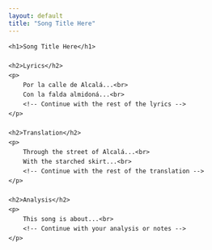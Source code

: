```yaml
---
layout: default
title: "Song Title Here"
---
```


<div class="song-content">

    <h1>Song Title Here</h1>

    <h2>Lyrics</h2>
    <p>
        Por la calle de Alcalá...<br>
        Con la falda almidoná...<br>
        <!-- Continue with the rest of the lyrics -->
    </p>

    <h2>Translation</h2>
    <p>
        Through the street of Alcalá...<br>
        With the starched skirt...<br>
        <!-- Continue with the rest of the translation -->
    </p>

    <h2>Analysis</h2>
    <p>
        This song is about...<br>
        <!-- Continue with your analysis or notes -->
    </p>

</div>

<style>
    /* Optional: Add some styles specific to the song content */
    .song-content {
        font-family: "Georgia", serif;
        line-height: 1.6;
    }
</style>
